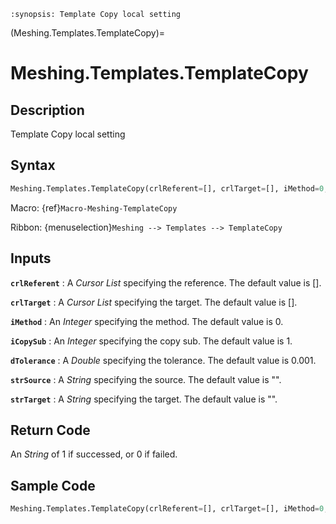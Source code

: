 ```{module} Meshing.Templates.TemplateCopy()
:synopsis: Template Copy local setting
```

(Meshing.Templates.TemplateCopy)=

# Meshing.Templates.TemplateCopy

## Description

Template Copy local setting

## Syntax

```python
Meshing.Templates.TemplateCopy(crlReferent=[], crlTarget=[], iMethod=0, iCopySub=1, dTolerance=0.001, strSource="", strTarget="")
```

Macro: {ref}`Macro-Meshing-TemplateCopy`

Ribbon: {menuselection}`Meshing --> Templates --> TemplateCopy`

## Inputs

**`crlReferent`**
: A _Cursor List_ specifying the reference. The default value is [].

**`crlTarget`**
: A _Cursor List_ specifying the target. The default value is [].

**`iMethod`**
: An _Integer_ specifying the method. The default value is 0.

**`iCopySub`**
: An _Integer_ specifying the copy sub. The default value is 1.

**`dTolerance`**
: A _Double_ specifying the tolerance. The default value is 0.001.

**`strSource`**
: A _String_ specifying the source. The default value is "".

**`strTarget`**
: A _String_ specifying the target. The default value is "".

## Return Code

An _String_ of 1 if successed, or 0 if failed.

## Sample Code

```python
Meshing.Templates.TemplateCopy(crlReferent=[], crlTarget=[], iMethod=0, iCopySub=1, dTolerance=0.001, strSource="", strTarget="")
```
